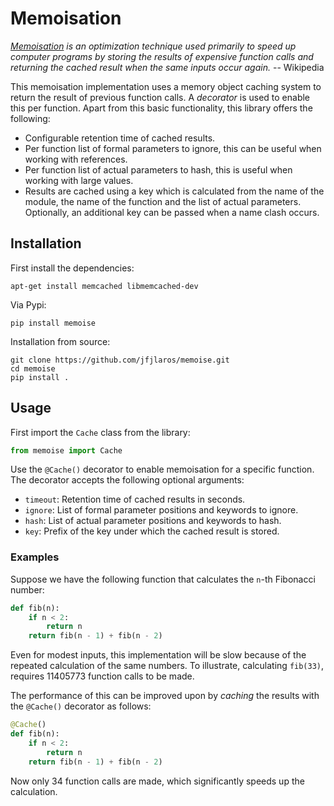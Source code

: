 # Memoisation
*[Memoisation](https://en.wikipedia.org/wiki/Memoization) is an optimization
technique used primarily to speed up computer programs by storing the results
of expensive function calls and returning the cached result when the same
inputs occur again.* -- Wikipedia

This memoisation implementation uses a memory object caching system to return
the result of previous function calls. A *decorator* is used to enable this per
function. Apart from this basic functionality, this library offers the
following:

- Configurable retention time of cached results.
- Per function list of formal parameters to ignore, this can be useful when
  working with references.
- Per function list of actual parameters to hash, this is useful when working
  with large values.
- Results are cached using a key which is calculated from the name of the
  module, the name of the function and the list of actual parameters.
  Optionally, an additional key can be passed when a name clash occurs.

## Installation
First install the dependencies:

    apt-get install memcached libmemcached-dev

Via Pypi:

    pip install memoise

Installation from source:

    git clone https://github.com/jfjlaros/memoise.git
    cd memoise
    pip install .

## Usage
First import the `Cache` class from the library:

```python
from memoise import Cache
```

Use the `@Cache()` decorator to enable memoisation for a specific function. The
decorator accepts the following optional arguments:

- `timeout`: Retention time of cached results in seconds.
- `ignore`: List of formal parameter positions and keywords to ignore.
- `hash`: List of actual parameter positions and keywords to hash.
- `key`: Prefix of the key under which the cached result is stored.


### Examples
Suppose we have the following function that calculates the `n`-th Fibonacci
number:

```python
def fib(n):
    if n < 2:
        return n
    return fib(n - 1) + fib(n - 2)
```

Even for modest inputs, this implementation will be slow because of the
repeated calculation of the same numbers. To illustrate, calculating `fib(33)`,
requires 11405773 function calls to be made.

The performance of this can be improved upon by *caching* the results with the
`@Cache()` decorator as follows:

```python
@Cache()
def fib(n):
    if n < 2:
        return n
    return fib(n - 1) + fib(n - 2)
```

Now only 34 function calls are made, which significantly speeds up the
calculation.
